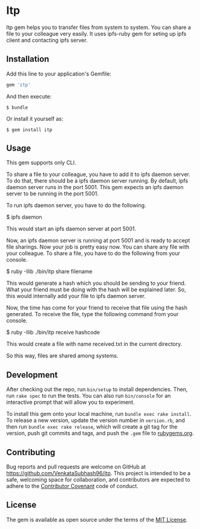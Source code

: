 # Itp

Itp gem helps you to transfer files from system to system. You can share a file to your colleague very easily. It uses ipfs-ruby gem for seting up ipfs client and contacting ipfs server.

## Installation

Add this line to your application's Gemfile:

```ruby
gem 'itp'
```

And then execute:

    $ bundle

Or install it yourself as:

    $ gem install itp

## Usage

This gem supports only CLI.

To share a file to your colleague, you have to add it to ipfs daemon server. To do that, there should be a ipfs daemon server running. By default, ipfs daemon server runs in the port 5001. This gem expects an ipfs daemon server to be running in the port 5001.

To run ipfs daemon server, you have to do the following.

$ ipfs daemon

This would start an ipfs daemon server at port 5001.

Now, an ipfs daemon server is running at port 5001 and is ready to accept file sharings. Now your job is pretty easy now. You can share any file with your colleague. To share a file, you have to do the following from your console.

$ ruby -Ilib ./bin/itp share filename

This would generate a hash which you should be sending to your friend. What your friend must be doing with the hash will be explained later. So, this would internally add your file to ipfs daemon server.

Now, the time has come for your friend to receive that file using the hash generated. To receive the file, type the following command from your console.

$ ruby -Ilib ./bin/itp receive hashcode

This would create a file with name received.txt in the current directory.

So this way, files are shared among systems.

## Development

After checking out the repo, run `bin/setup` to install dependencies. Then, run `rake spec` to run the tests. You can also run `bin/console` for an interactive prompt that will allow you to experiment.

To install this gem onto your local machine, run `bundle exec rake install`. To release a new version, update the version number in `version.rb`, and then run `bundle exec rake release`, which will create a git tag for the version, push git commits and tags, and push the `.gem` file to [rubygems.org](https://rubygems.org).

## Contributing

Bug reports and pull requests are welcome on GitHub at https://github.com/VenkataSubhash96/itp. This project is intended to be a safe, welcoming space for collaboration, and contributors are expected to adhere to the [Contributor Covenant](http://contributor-covenant.org) code of conduct.


## License

The gem is available as open source under the terms of the [MIT License](http://opensource.org/licenses/MIT).

